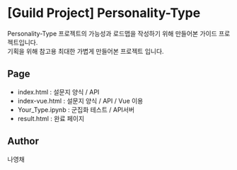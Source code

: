 # \[Guild Project\] Personality-Type
Personality-Type 프로젝트의 가능성과 로드맵을 작성하기 위해 만들어본 가이드 프로젝트입니다.  
기획을 위해 참고용 최대한 가볍게 만들어본 프로젝트 입니다.

## Page
- index.html : 설문지 양식 / API
- index-vue.html : 설문지 양식  / API / Vue 이용
- Your_Type.ipynb : 군집화 테스트 / API서버
- result.html : 완료 페이지

## Author
나영채
